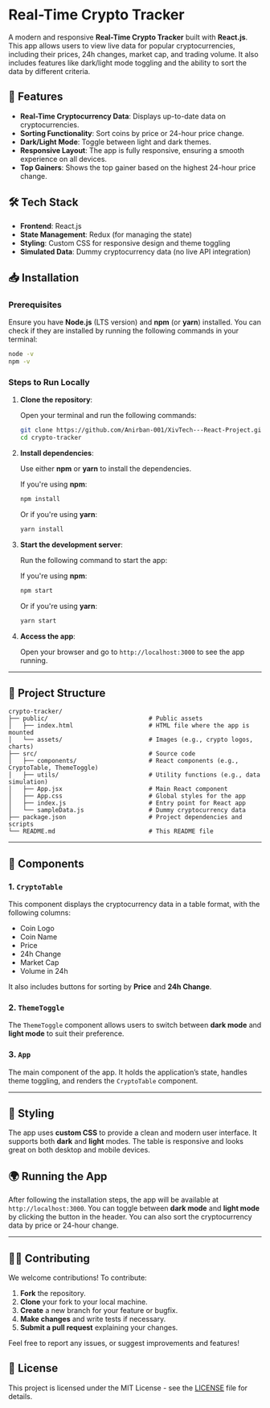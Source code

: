 # Real-Time Crypto Tracker

A modern and responsive **Real-Time Crypto Tracker** built with **React.js**. This app allows users to view live data for popular cryptocurrencies, including their prices, 24h changes, market cap, and trading volume. It also includes features like dark/light mode toggling and the ability to sort the data by different criteria.

## 🚀 Features

- **Real-Time Cryptocurrency Data**: Displays up-to-date data on cryptocurrencies.
- **Sorting Functionality**: Sort coins by price or 24-hour price change.
- **Dark/Light Mode**: Toggle between light and dark themes.
- **Responsive Layout**: The app is fully responsive, ensuring a smooth experience on all devices.
- **Top Gainers**: Shows the top gainer based on the highest 24-hour price change.

## 🛠️ Tech Stack

- **Frontend**: React.js
- **State Management**: Redux (for managing the state)
- **Styling**: Custom CSS for responsive design and theme toggling
- **Simulated Data**: Dummy cryptocurrency data (no live API integration)

## 📥 Installation

### Prerequisites

Ensure you have **Node.js** (LTS version) and **npm** (or **yarn**) installed. You can check if they are installed by running the following commands in your terminal:

```bash
node -v
npm -v
```

### Steps to Run Locally

1. **Clone the repository**:

   Open your terminal and run the following commands:

   ```bash
   git clone https://github.com/Anirban-001/XivTech---React-Project.git
   cd crypto-tracker
   ```

2. **Install dependencies**:

   Use either **npm** or **yarn** to install the dependencies.

   If you're using **npm**:
   ```bash
   npm install
   ```

   Or if you're using **yarn**:
   ```bash
   yarn install
   ```

3. **Start the development server**:

   Run the following command to start the app:

   If you're using **npm**:
   ```bash
   npm start
   ```

   Or if you're using **yarn**:
   ```bash
   yarn start
   ```

4. **Access the app**:

   Open your browser and go to `http://localhost:3000` to see the app running.

---

## 📂 Project Structure

```
crypto-tracker/
├── public/                            # Public assets
│   ├── index.html                     # HTML file where the app is mounted
│   └── assets/                        # Images (e.g., crypto logos, charts)
├── src/                               # Source code
│   ├── components/                    # React components (e.g., CryptoTable, ThemeToggle)
│   ├── utils/                         # Utility functions (e.g., data simulation)
│   ├── App.jsx                        # Main React component
│   ├── App.css                        # Global styles for the app
│   ├── index.js                       # Entry point for React app
│   └── sampleData.js                  # Dummy cryptocurrency data
├── package.json                       # Project dependencies and scripts
└── README.md                          # This README file
```

---

## 🔧 Components

### **1. `CryptoTable`**

This component displays the cryptocurrency data in a table format, with the following columns:

- Coin Logo
- Coin Name
- Price
- 24h Change
- Market Cap
- Volume in 24h

It also includes buttons for sorting by **Price** and **24h Change**.

### **2. `ThemeToggle`**

The `ThemeToggle` component allows users to switch between **dark mode** and **light mode** to suit their preference.

### **3. `App`**

The main component of the app. It holds the application’s state, handles theme toggling, and renders the `CryptoTable` component.

---

## 🎨 Styling

The app uses **custom CSS** to provide a clean and modern user interface. It supports both **dark** and **light** modes. The table is responsive and looks great on both desktop and mobile devices.

## 🌍 Running the App

After following the installation steps, the app will be available at `http://localhost:3000`. You can toggle between **dark mode** and **light mode** by clicking the button in the header. You can also sort the cryptocurrency data by price or 24-hour change.

---

## 👨‍💻 Contributing

We welcome contributions! To contribute:

1. **Fork** the repository.
2. **Clone** your fork to your local machine.
3. **Create** a new branch for your feature or bugfix.
4. **Make changes** and write tests if necessary.
5. **Submit a pull request** explaining your changes.

Feel free to report any issues, or suggest improvements and features!

## 📜 License

This project is licensed under the MIT License - see the [LICENSE](LICENSE) file for details.


